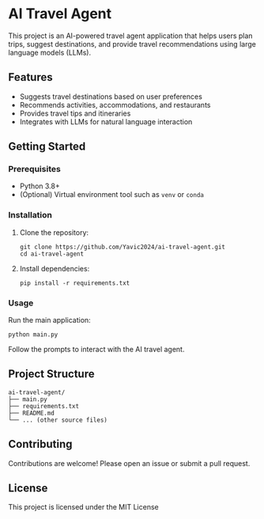 # AI Travel Agent

This project is an AI-powered travel agent application that helps users plan trips, suggest destinations, and provide travel recommendations using large language models (LLMs).

## Features

- Suggests travel destinations based on user preferences
- Recommends activities, accommodations, and restaurants
- Provides travel tips and itineraries
- Integrates with LLMs for natural language interaction

## Getting Started

### Prerequisites

- Python 3.8+
- (Optional) Virtual environment tool such as `venv` or `conda`

### Installation

1. Clone the repository:
   ```
   git clone https://github.com/Yavic2024/ai-travel-agent.git
   cd ai-travel-agent
   ```

2. Install dependencies:
   ```
   pip install -r requirements.txt
   ```

### Usage

Run the main application:
```
python main.py
```

Follow the prompts to interact with the AI travel agent.

## Project Structure

```
ai-travel-agent/
├── main.py
├── requirements.txt
├── README.md
└── ... (other source files)
```

## Contributing

Contributions are welcome! Please open an issue or submit a pull request.

## License

This project is licensed under the MIT License
